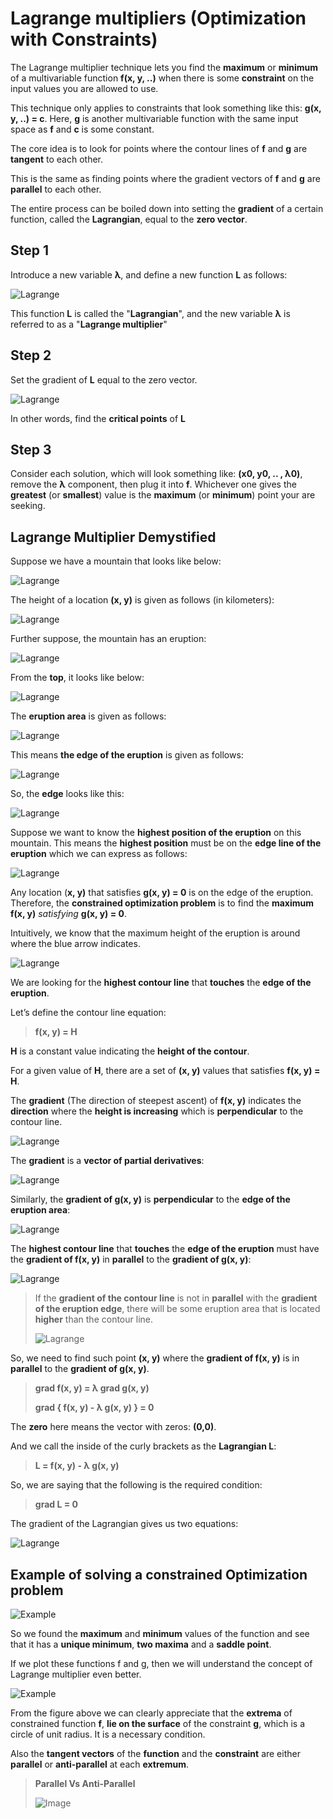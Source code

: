 # Lagrange multipliers (Optimization with Constraints)

The Lagrange multiplier technique lets you find the **maximum** or **minimum** of a multivariable function **f(x, y, ..)** when there is some **constraint** on the input values you are allowed to use.

This technique only applies to constraints that look something like this: **g(x, y, ..) = c**.
Here, **g** is another multivariable function with the same input space as **f** and **c** is some constant.

The core idea is to look for points where the contour lines of **f** and **g** are **tangent** to each other.

This is the same as finding points where the gradient vectors of **f** and **g**  are **parallel** to each other.

The entire process can be boiled down into setting the **gradient** of a certain function, called the **Lagrangian**, equal to the **zero vector**.

## Step 1

Introduce a new variable **λ**, and define a new function **L** as follows:

![Lagrange](Images/l1.png)

This function **L** is called the "**Lagrangian**", and the new variable **λ** is referred to as a "**Lagrange multiplier**"

## Step 2

Set the gradient of **L** equal to the zero vector.

![Lagrange](Images/l2.png)

In other words, find the **critical points** of **L**

## Step 3

Consider each solution, which will look something like: **(x0, y0, .. , λ0)**, remove the **λ** component, then plug it into **f**.
Whichever one gives the **greatest** (or **smallest**) value is the **maximum** (or **minimum**) point your are seeking.

## Lagrange Multiplier Demystified

Suppose we have a mountain that looks like below:

![Lagrange](Images/l3.png)

The height of a location **(x, y)** is given as follows (in kilometers):

![Lagrange](Images/l4.png)

Further suppose, the mountain has an eruption:

![Lagrange](Images/l5.png)

From the **top**, it looks like below:

![Lagrange](Images/l6.png)

The **eruption area** is given as follows:

![Lagrange](Images/l7.png)

This means **the edge of the eruption** is given as follows:

![Lagrange](Images/l8.png)

So, the **edge** looks like this:

![Lagrange](Images/l9.png)

Suppose we want to know the **highest position of the eruption** on this mountain.
This means the **highest position** must be on the **edge line of the eruption** which we can express as follows:

![Lagrange](Images/l10.png)

Any location (**x, y)** that satisfies **g(x, y) = 0** is on the edge of the eruption.
Therefore, the **constrained optimization problem** is to find the **maximum f(x, y)** _satisfying_ **g(x, y) = 0**.

Intuitively, we know that the maximum height of the eruption is around where the blue arrow indicates.

![Lagrange](Images/l11.png)

We are looking for the **highest contour line** that **touches** the **edge of the eruption**.

Let’s define the contour line equation:

> **f(x, y) = H**

**H** is a constant value indicating the **height of the contour**.

For a given value of **H**, there are a set of **(x, y)** values that satisfies **f(x, y) = H**.

The **gradient** (The direction of steepest ascent) of **f(x, y)** indicates the **direction** where the **height is increasing** which is **perpendicular** to the contour line.

![Lagrange](Images/l12.png)

The **gradient** is a **vector of partial derivatives**:

![Lagrange](Images/l13.png)

Similarly, the **gradient of g(x, y)** is **perpendicular** to the **edge of the eruption area**:

![Lagrange](Images/l14.png)

The **highest contour line** that **touches** the **edge of the eruption** must have the **gradient of f(x, y)** in **parallel** to the **gradient of g(x, y)**:

![Lagrange](Images/l15.png)

> If the **gradient of the contour line** is not in **parallel** with the **gradient of the eruption edge**, there will be some eruption area that is located **higher** than the contour line.
>
> ![Lagrange](Images/16.jpeg)

So, we need to find such point **(x, y)** where the **gradient of f(x, y)** is in **parallel** to the **gradient of g(x, y)**.

> **grad f(x, y) = λ grad g(x, y)**
>
> **grad { f(x, y) - λ g(x, y) } = 0**

The **zero** here means the vector with zeros: **(0,0)**.

And we call the inside of the curly brackets as the **Lagrangian L**:

> **L = f(x, y) - λ g(x, y)**

So, we are saying that the following is the required condition:

> **grad L = 0**

The gradient of the Lagrangian gives us two equations:

![Lagrange](Images/l16.png)

## Example of solving a constrained Optimization problem

![Example](Images/lagrangeEX.png)

So we found the **maximum** and **minimum** values of the function and see that it has a **unique minimum**, **two maxima** and a **saddle point**.

If we plot these functions f and g, then we will understand the concept of Lagrange multiplier even better.

![Example](Images/lagrangeEX1.png)

From the figure above we can clearly appreciate that the **extrema** of constrained function **f**, **lie on the surface** of the constraint **g**, which is a circle of unit radius. It is a necessary condition.

Also the **tangent vectors** of the **function** and the **constraint** are either **parallel** or **anti-parallel** at each **extremum**.

> **Parallel Vs Anti-Parallel**
>
> ![Image](Images/parallel_antiparallel.jfif)
